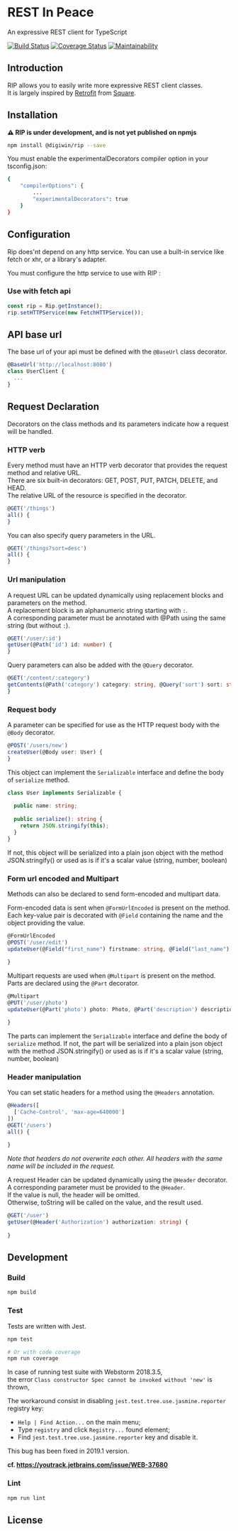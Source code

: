 # REST In Peace

An expressive REST client for TypeScript

[![Build Status](https://travis-ci.com/digiwinfr/rip.svg?branch=develop)](https://travis-ci.com/digiwinfr/rip)
[![Coverage Status](https://coveralls.io/repos/github/digiwinfr/rip/badge.svg?branch=develop)](https://coveralls.io/github/digiwinfr/rip?branch=develop)
[![Maintainability](https://api.codeclimate.com/v1/badges/2118b0ff758b5e29cefb/maintainability)](https://codeclimate.com/github/digiwinfr/rip/maintainability)

## Introduction

RIP allows you to easily write more expressive REST client classes.  
It is largely inspired by [Retrofit](https://square.github.io/retrofit/) from [Square](https://squareup.com).



## Installation

**:warning: RIP is under development, and is not yet published on npmjs**

```bash
npm install @digiwin/rip --save
```

You must enable the experimentalDecorators compiler option in your tsconfig.json:

```bash
{
    "compilerOptions": {
        ...
        "experimentalDecorators": true
    }
}
```

## Configuration

Rip does'nt depend on any http service. You can use a built-in service like fetch or xhr, or a library's adapter.

You must configure the http service to use with RIP :
 
### Use with fetch api

```typescript
const rip = Rip.getInstance();
rip.setHTTPService(new FetchHTTPService());
```

## API base url

The base url of your api must be defined with the `@BaseUrl` class decorator. 

```typescript
@BaseUrl('http://localhost:8080')
class UserClient {
  ...
}
```

## Request Declaration
Decorators on the class methods and its parameters indicate how a request will be handled.

### HTTP verb
Every method must have an HTTP verb decorator that provides the request method and relative URL.  
There are six built-in decorators: GET, POST, PUT, PATCH, DELETE, and HEAD.  
The relative URL of the resource is specified in the decorator.

```typescript
@GET('/things')
all() {
}
```

You can also specify query parameters in the URL.

```typescript
@GET('/things?sort=desc')
all() {
}
```
### Url manipulation

A request URL can be updated dynamically using replacement blocks and parameters on the method.  
A replacement block is an alphanumeric string starting with `:`.  
A corresponding parameter must be annotated with @Path using the same string (but without `:`).

```typescript
@GET('/user/:id')
getUser(@Path('id') id: number) {
}
```

Query parameters can also be added with the `@Query` decorator.

```typescript
@GET('/content/:category')
getContents(@Path('category') category: string, @Query('sort') sort: string) {
}
```
### Request body

A parameter can be specified for use as the HTTP request body with the `@Body` decorator.

```typescript
@POST('/users/new')
createUser(@Body user: User) {
}
```

This object can implement the `Serializable` interface and define the body of `serialize` method.

```typescript
class User implements Serializable {
  
  public name: string;
  
  public serialize(): string {
    return JSON.stringify(this);
  }
}
```

If not, this object will be serialized into a plain json object with the method JSON.stringify() or used as is if it's a scalar value (string, number, boolean) 

### Form url encoded and Multipart

Methods can also be declared to send form-encoded and multipart data.

Form-encoded data is sent when `@FormUrlEncoded` is present on the method. 
Each key-value pair is decorated with `@Field` containing the name and the object providing the value.

```typescript
@FormUrlEncoded
@POST('/user/edit')
updateUser(@Field("first_name") firstname: string, @Field("last_name") lastname: string) {
  
}
```

Multipart requests are used when `@Multipart` is present on the method.  
Parts are declared using the `@Part` decorator.

```typescript
@Multipart
@PUT('/user/photo')
updateUser(@Part('photo') photo: Photo, @Part('description') description: string) {

}
```

The parts can implement the `Serializable` interface and define the body of `serialize` method.
If not, the part will be serialized into a plain json object with the method JSON.stringify() or used as is if it's a scalar value (string, number, boolean) 

### Header manipulation

You can set static headers for a method using the `@Headers` annotation.

```typescript
@Headers([
  ['Cache-Control', 'max-age=640000']
])
@GET('/users')
all() {
  
}
```

*Note that headers do not overwrite each other. All headers with the same name will be included in the request.*

A request Header can be updated dynamically using the `@Header` decorator.  
A corresponding parameter must be provided to the `@Header`.  
If the value is null, the header will be omitted.  
Otherwise, toString will be called on the value, and the result used.

```typescript
@GET('/user')
getUser(@Header('Authorization') authorization: string) {
  
}
```

## Development

### Build

```bash
npm build
```

### Test

Tests are written with Jest.

```bash
npm test

# Or with code coverage
npm run coverage
```

In case of running test suite with Webstorm 2018.3.5,  
the error `Class constructor Spec cannot be invoked without 'new'` is thrown,

The workaround consist in disabling `jest.test.tree.use.jasmine.reporter` registry key:

- `Help | Find Action...` on the main menu;
- Type `registry` and click `Registry...` found element;
- Find `jest.test.tree.use.jasmine.reporter` key and disable it.

This bug has been fixed in 2019.1 version.

**cf. https://youtrack.jetbrains.com/issue/WEB-37680**

### Lint

```bash
npm run lint
```

## License
